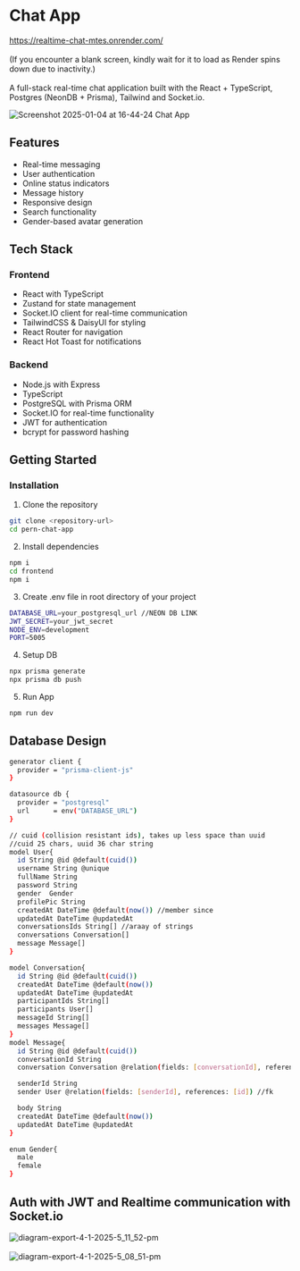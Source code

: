 # Chat App

https://realtime-chat-mtes.onrender.com/
<br/>
<br/>
(If you encounter a blank screen, kindly wait for it to load as Render spins down due to inactivity.)
<br/>
<br/>
A full-stack real-time chat application built with the React + TypeScript, Postgres (NeonDB + Prisma), Tailwind and Socket.io.

![Screenshot 2025-01-04 at 16-44-24 Chat App](https://github.com/user-attachments/assets/bc899dc2-c211-4cb1-ad48-e21056a06e70)
<br/>

## Features

- Real-time messaging
- User authentication
- Online status indicators
- Message history
- Responsive design
- Search functionality
- Gender-based avatar generation

## Tech Stack

### Frontend
- React with TypeScript
- Zustand for state management
- Socket.IO client for real-time communication
- TailwindCSS & DaisyUI for styling
- React Router for navigation
- React Hot Toast for notifications

### Backend
- Node.js with Express
- TypeScript
- PostgreSQL with Prisma ORM
- Socket.IO for real-time functionality
- JWT for authentication
- bcrypt for password hashing

## Getting Started

### Installation

1. Clone the repository
```bash
git clone <repository-url>
cd pern-chat-app
```
2. Install dependencies
```bash
npm i
cd frontend
npm i
```
3. Create .env file in root directory of your project
```bash
DATABASE_URL=your_postgresql_url //NEON DB LINK
JWT_SECRET=your_jwt_secret
NODE_ENV=development
PORT=5005
```   
4. Setup DB
 ```bash
 npx prisma generate
 npx prisma db push
 ```
5. Run App
```bash
npm run dev
```
## Database Design
```bash
generator client {
  provider = "prisma-client-js"
}

datasource db {
  provider = "postgresql"
  url      = env("DATABASE_URL")
}

// cuid (collision resistant ids), takes up less space than uuid
//cuid 25 chars, uuid 36 char string
model User{ 
  id String @id @default(cuid())
  username String @unique
  fullName String 
  password String
  gender  Gender
  profilePic String
  createdAt DateTime @default(now()) //member since
  updatedAt DateTime @updatedAt
  conversationsIds String[] //araay of strings
  conversations Conversation[]
  message Message[]
}

model Conversation{
  id String @id @default(cuid())
  createdAt DateTime @default(now())
  updatedAt DateTime @updatedAt
  participantIds String[]
  participants User[]
  messageId String[]
  messages Message[]
}
model Message{
  id String @id @default(cuid())
  conversationId String
  conversation Conversation @relation(fields: [conversationId], references: [id])

  senderId String
  sender User @relation(fields: [senderId], references: [id]) //fk

  body String
  createdAt DateTime @default(now())
  updatedAt DateTime @updatedAt
}

enum Gender{
  male 
  female
}
```
## Auth with JWT and Realtime communication with Socket.io

![diagram-export-4-1-2025-5_11_52-pm](https://github.com/user-attachments/assets/ef919785-0d9c-4796-9525-abb9f3c8ffcf)
<br/>
<br/>
![diagram-export-4-1-2025-5_08_51-pm](https://github.com/user-attachments/assets/c5c784eb-2cca-4226-865b-ad1ecc437b2a)


